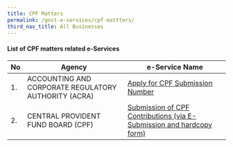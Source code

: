 ```yaml
---
title: CPF Matters
permalink: /govt-e-services/cpf-mattters/
third_nav_title: All Businesses
---
```


#### List of CPF matters related e-Services

| **No** | **Agency** | **e-Service Name** |
| -- | -- | -- |
|1.|ACCOUNTING AND CORPORATE REGULATORY AUTHORITY (ACRA)| <a href="https://www.bizfile.gov.sg" target="_blank">Apply for CPF Submission Number</a> |
|2.|CENTRAL PROVIDENT FUND BOARD (CPF)| <a href="https://www.cpf.gov.sg" target="_blank">Submission of CPF Contributions (via E-Submission and hardcopy form)</a> |

